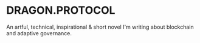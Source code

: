 # DRAGON.PROTOCOL
An artful, technical, inspirational & short novel I'm writing about blockchain and adaptive governance. 
